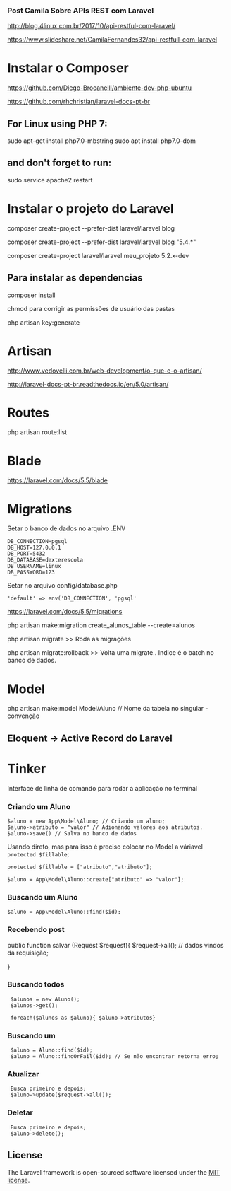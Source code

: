 ### Post Camila Sobre APIs REST com Laravel

http://blog.4linux.com.br/2017/10/api-restful-com-laravel/

https://www.slideshare.net/CamilaFernandes32/api-restfull-com-laravel

# Instalar o Composer
https://github.com/Diego-Brocanelli/ambiente-dev-php-ubuntu

https://github.com/rhchristian/laravel-docs-pt-br

## For Linux using PHP 7:
sudo apt-get install php7.0-mbstring
sudo apt install php7.0-dom

## and don't forget to run:
sudo service apache2 restart

# Instalar o projeto do Laravel
composer create-project --prefer-dist laravel/laravel blog

composer create-project --prefer-dist laravel/laravel blog "5.4.*"

composer create-project laravel/laravel meu_projeto 5.2.x-dev

## Para instalar as dependencias
composer install

chmod para corrigir as permissões de usuário das pastas

php artisan key:generate

# Artisan
http://www.vedovelli.com.br/web-development/o-que-e-o-artisan/

http://laravel-docs-pt-br.readthedocs.io/en/5.0/artisan/

# Routes
php artisan route:list

# Blade
https://laravel.com/docs/5.5/blade

# Migrations
Setar o banco de dados no arquivo .ENV

```
DB_CONNECTION=pgsql
DB_HOST=127.0.0.1
DB_PORT=5432
DB_DATABASE=dexterescola
DB_USERNAME=linux
DB_PASSWORD=123
```
Setar no arquivo config/database.php
```
'default' => env('DB_CONNECTION', 'pgsql'
```
https://laravel.com/docs/5.5/migrations

php artisan make:migration create_alunos_table --create=alunos

php artisan migrate >> Roda as migrações

php artisan migrate:rollback >> Volta uma migrate.. Indice é o batch no banco de dados.

# Model
php artisan make:model Model/Aluno // Nome da tabela no singular - convenção

## Eloquent -> Active Record do Laravel

# Tinker
Interface de linha de comando para rodar a aplicação no terminal

### Criando um Aluno
```
$aluno = new App\Model\Aluno; // Criando um aluno;
$aluno->atributo = "valor" // Adionando valores aos atributos.
$aluno->save() // Salva no banco de dados
```

Usando direto, mas para isso é preciso colocar no Model a váriavel `protected $fillable`;

```
protected $fillable = ["atributo","atributo"];

$aluno = App\Model\Aluno::create["atributo" => "valor"];

```

### Buscando um Aluno 
```
$aluno = App\Model\Aluno::find($id);
```

### Recebendo post

public function salvar (Request $request){
     $request->all(); // dados vindos da requisição;

}

### Buscando todos
     $alunos = new Aluno();
     $alunos->get();

     foreach($alunos as $aluno){ $aluno->atributos}

### Buscando um
     $aluno = Aluno::find($id);
     $aluno = Aluno::findOrFail($id); // Se não encontrar retorna erro;

### Atualizar
     Busca primeiro e depois;
     $aluno->update($request->all());

### Deletar
     Busca primeiro e depois;
     $aluno->delete();


## License

The Laravel framework is open-sourced software licensed under the [MIT license](http://opensource.org/licenses/MIT).